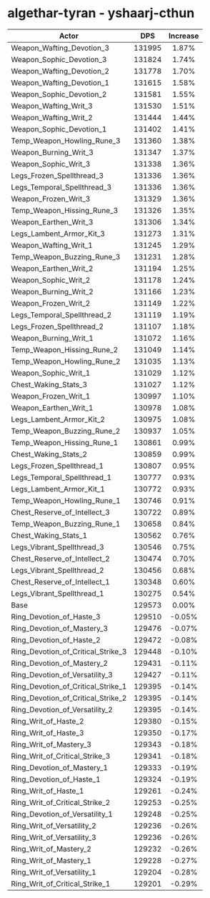 # algethar-tyran - yshaarj-cthun
| Actor | DPS | Increase |
|---|:---:|:---:|
|Weapon_Wafting_Devotion_3|131995|1.87%|
|Weapon_Sophic_Devotion_3|131824|1.74%|
|Weapon_Wafting_Devotion_2|131778|1.70%|
|Weapon_Wafting_Devotion_1|131615|1.58%|
|Weapon_Sophic_Devotion_2|131581|1.55%|
|Weapon_Wafting_Writ_3|131530|1.51%|
|Weapon_Wafting_Writ_2|131444|1.44%|
|Weapon_Sophic_Devotion_1|131402|1.41%|
|Temp_Weapon_Howling_Rune_3|131360|1.38%|
|Weapon_Burning_Writ_3|131347|1.37%|
|Weapon_Sophic_Writ_3|131338|1.36%|
|Legs_Frozen_Spellthread_3|131336|1.36%|
|Legs_Temporal_Spellthread_3|131336|1.36%|
|Weapon_Frozen_Writ_3|131329|1.36%|
|Temp_Weapon_Hissing_Rune_3|131326|1.35%|
|Weapon_Earthen_Writ_3|131306|1.34%|
|Legs_Lambent_Armor_Kit_3|131273|1.31%|
|Weapon_Wafting_Writ_1|131245|1.29%|
|Temp_Weapon_Buzzing_Rune_3|131231|1.28%|
|Weapon_Earthen_Writ_2|131194|1.25%|
|Weapon_Sophic_Writ_2|131178|1.24%|
|Weapon_Burning_Writ_2|131166|1.23%|
|Weapon_Frozen_Writ_2|131149|1.22%|
|Legs_Temporal_Spellthread_2|131119|1.19%|
|Legs_Frozen_Spellthread_2|131107|1.18%|
|Weapon_Burning_Writ_1|131072|1.16%|
|Temp_Weapon_Hissing_Rune_2|131049|1.14%|
|Temp_Weapon_Howling_Rune_2|131035|1.13%|
|Weapon_Sophic_Writ_1|131029|1.12%|
|Chest_Waking_Stats_3|131027|1.12%|
|Weapon_Frozen_Writ_1|130997|1.10%|
|Weapon_Earthen_Writ_1|130978|1.08%|
|Legs_Lambent_Armor_Kit_2|130975|1.08%|
|Temp_Weapon_Buzzing_Rune_2|130937|1.05%|
|Temp_Weapon_Hissing_Rune_1|130861|0.99%|
|Chest_Waking_Stats_2|130859|0.99%|
|Legs_Frozen_Spellthread_1|130807|0.95%|
|Legs_Temporal_Spellthread_1|130777|0.93%|
|Legs_Lambent_Armor_Kit_1|130772|0.93%|
|Temp_Weapon_Howling_Rune_1|130746|0.91%|
|Chest_Reserve_of_Intellect_3|130722|0.89%|
|Temp_Weapon_Buzzing_Rune_1|130658|0.84%|
|Chest_Waking_Stats_1|130562|0.76%|
|Legs_Vibrant_Spellthread_3|130546|0.75%|
|Chest_Reserve_of_Intellect_2|130474|0.70%|
|Legs_Vibrant_Spellthread_2|130456|0.68%|
|Chest_Reserve_of_Intellect_1|130348|0.60%|
|Legs_Vibrant_Spellthread_1|130275|0.54%|
|Base|129573|0.00%|
|Ring_Devotion_of_Haste_3|129510|-0.05%|
|Ring_Devotion_of_Mastery_3|129476|-0.07%|
|Ring_Devotion_of_Haste_2|129472|-0.08%|
|Ring_Devotion_of_Critical_Strike_3|129448|-0.10%|
|Ring_Devotion_of_Mastery_2|129431|-0.11%|
|Ring_Devotion_of_Versatility_3|129427|-0.11%|
|Ring_Devotion_of_Critical_Strike_1|129395|-0.14%|
|Ring_Devotion_of_Critical_Strike_2|129395|-0.14%|
|Ring_Devotion_of_Versatility_2|129395|-0.14%|
|Ring_Writ_of_Haste_2|129380|-0.15%|
|Ring_Writ_of_Haste_3|129350|-0.17%|
|Ring_Writ_of_Mastery_3|129343|-0.18%|
|Ring_Writ_of_Critical_Strike_3|129341|-0.18%|
|Ring_Devotion_of_Mastery_1|129333|-0.19%|
|Ring_Devotion_of_Haste_1|129324|-0.19%|
|Ring_Writ_of_Haste_1|129261|-0.24%|
|Ring_Writ_of_Critical_Strike_2|129253|-0.25%|
|Ring_Devotion_of_Versatility_1|129248|-0.25%|
|Ring_Writ_of_Versatility_2|129236|-0.26%|
|Ring_Writ_of_Versatility_3|129236|-0.26%|
|Ring_Writ_of_Mastery_2|129232|-0.26%|
|Ring_Writ_of_Mastery_1|129228|-0.27%|
|Ring_Writ_of_Versatility_1|129204|-0.28%|
|Ring_Writ_of_Critical_Strike_1|129201|-0.29%|
